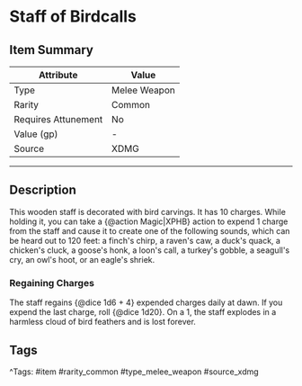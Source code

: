 # Staff of Birdcalls

## Item Summary

| Attribute            | Value                        |
|----------------------|------------------------------|
| Type                 | Melee Weapon |
| Rarity               | Common             |
| Requires Attunement  | No                |
| Value (gp)           | -    |
| Source               | XDMG |

---

## Description

This wooden staff is decorated with bird carvings. It has 10 charges. While holding it, you can take a {@action Magic|XPHB} action to expend 1 charge from the staff and cause it to create one of the following sounds, which can be heard out to 120 feet: a finch's chirp, a raven's caw, a duck's quack, a chicken's cluck, a goose's honk, a loon's call, a turkey's gobble, a seagull's cry, an owl's hoot, or an eagle's shriek.

### Regaining Charges

The staff regains {@dice 1d6 + 4} expended charges daily at dawn. If you expend the last charge, roll {@dice 1d20}. On a 1, the staff explodes in a harmless cloud of bird feathers and is lost forever.

## Tags

^Tags: #item #rarity_common #type_melee_weapon #source_xdmg